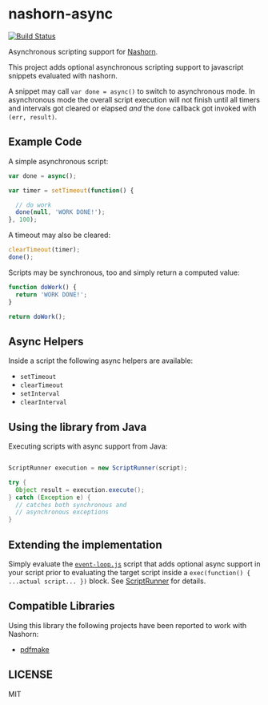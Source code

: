 # nashorn-async

[![Build Status](https://travis-ci.com/nikku/nashorn-async.svg?branch=master)](https://travis-ci.com/nikku/nashorn-async)

Asynchronous scripting support for [Nashorn](http://www.oracle.com/technetwork/articles/java/jf14-nashorn-2126515.html).

This project adds optional asynchronous scripting support to javascript snippets evaluated with nashorn.

A snippet may call `var done = async()` to switch to asynchronous mode.
In asynchronous mode the overall script execution will not finish until
all timers and intervals got cleared or elapsed _and_ the `done` callback
got invoked with `(err, result)`.


## Example Code

A simple asynchronous script:

```javascript
var done = async();

var timer = setTimeout(function() {

  // do work
  done(null, 'WORK DONE!');
}, 100);
```

A timeout may also be cleared:

```javascript
clearTimeout(timer);
done();
```

Scripts may be synchronous, too and simply return a computed value:

```javascript
function doWork() {
  return 'WORK DONE!';
}

return doWork();
```

## Async Helpers

Inside a script the following async helpers are available:

* `setTimeout`
* `clearTimeout`
* `setInterval`
* `clearInterval`


## Using the library from Java

Executing scripts with async support from Java:

```java

ScriptRunner execution = new ScriptRunner(script);

try {
  Object result = execution.execute();
} catch (Exception e) {
  // catches both synchronous and
  // asynchronous exceptions
}
```


## Extending the implementation

Simply evaluate the [`event-loop.js`](https://github.com/nikku/nashorn-async/blob/master/src/main/resources/js/event-loop.js) script that adds optional async support in your script prior to evaluating the target script inside a `exec(function() { ...actual script... })` block. See [ScriptRunner](https://github.com/nikku/nashorn-async/blob/master/src/main/java/de/nixis/scripting/ScriptRunner.java) for details.


## Compatible Libraries

Using this library the following projects have been reported to work with Nashorn:

* [pdfmake](http://pdfmake.org)


## LICENSE

MIT
